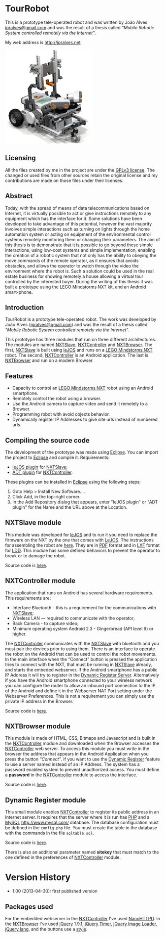 # TourRobot

This is a prototype tele-operated robot and was written by João Alves <jpralves@gmail.com> and was the result of a thesis called *"Mobile Robotic System controlled remotely via the Internet"*. 

My web address is <http://jpralves.net>

![TourRobot](docs/nxtrobot.png "TourRobot")

## Licensing

All the files created by me in the project are under the [GPLv3 license](docs/gpl_3.0.txt). 
The changed or used files from other sources retain the original license and my contributions are made on those files under their licenses.

## Abstract

Today, with the spread of means of data telecommunications based on Internet, it is virtually possible to act or give instructions remotely to any equipment which has the interface for it. Some solutions have been developed to take advantage of this potential, however the vast majority involves simple interactions such as turning on lights through the home automation system or acting on equipment of the environmental control systems remotely monitoring them or changing their parameters. The aim of this thesis is to demonstrate that it is possible to go beyond these simple interactions, using low-cost systems and simple implementation, enabling the creation of a robotic system that not only has the ability to obeying the move commands of the remote operator, as it ensures
that avoids obstacles, and allows the operator to watch through the video the environment where the robot is. Such a solution could be used in the real estate business for showing remotely a house allowing a virtual tour controlled by the interested buyer. During the writing of this thesis it was built a prototype using the [LEGO Mindstorms NXT] kit, and an Android smart-phone.

## Introduction

TourRobot is a prototype tele-operated robot. The work was developed by João Alves (<jpralves@gmail.com>) and was the result of a thesis called *"Mobile Robotic System controlled remotely via the Internet"*.

This prototype has three modules that run on three different architectures. The modules are named [NXTSlave], [NXTController] and [NXTBrowser].
The first, [NXTSlave] is built using [leJOS] and runs on a [LEGO Mindstorms NXT] robot.
The second, [NXTController] is an Android application.
The last is [NXTBrowser] and run on a modern Browser.

## Features

- Capacity to control an [LEGO Mindstorms NXT] robot using an Android smartphone.
- Remotely control the robot using a browser.
- Use the Android camera to capture video and send it remotely to a Browser.
- Programming robot with avoid objects behavior.
- Dynamically register IP Addresses to give site urls instead of numbered urls.

## Compiling the source code

The development of the prototype was made using [Eclipse]. You can import the project to [Eclipse] and compile it.
Requirements:
- [leJOS plugin] for [NXTSlave];
- [ADT plugin] for [NXTController].

These plugins can be installed in [Eclipse] using the following steps:
1. Goto Help > Install New Software....
2. Click Add, in the top-right corner.
3. In the Add Repository dialog that appears, enter "leJOS plugin" or "ADT plugin" for the Name and the URL above at the Location.

## NXTSlave module

This module was developed for [leJOS] and to run it you need to replace the firmware on the NXT by the one that comes with [LeJOS].
The instructions for assembling the robot are [here](docs/build/). They are in [PDF](docs/build/TourRobot-building-instructions.pdf) format and in [LXF](docs/build/TourRobot.lxf) format for [LDD].
This module has some defined behaviors to prevent the operator to break or to damage the robot.

Source code is [here][NXTSlave].

## NXTController module

The application that runs on Android has several hardware requirements. This requirements are:
- Interface Bluetooth - this is a requirement for the communications with [NXTSlave];
- Wireless LAN — required to communicate with the operator;
- Back Camera - to capture video;
- Minimum operating system Android 2.3 - Gingerbread (API level 9) or higher.

The [NXTController] coomunicates with the [NXTSlave] with bluetooth and you must pair the devices prior to using them.
There is an interface to operate the robot on the Android that can be used to control the robot movements.
In the main interface when the "Connect" button is pressed the application tries to connect with the NXT, that must be running in [NXTSlave] already, and
starts the embeded webserver.
If the Android smartphone has a public IP Address it will try to register in the [Dynamic Register Server][DynReg].
Alternatively if you have the Android smartphone connected to your wireless network you can configure the router to allow an inbound port connection to the IP of the Android and define it in the Webserver NAT Port setting under the Webserver Preferences. This is not a requirement you can simply use the private IP address in the Browser.

Source code is [here][NXTController].

## NXTBrowser module

This module is made of HTML, CSS, Bitmaps and Javascript and is built in the [NXTController] module and downloaded when the Browser accesses the [NXTController] web server.
To access this module you must write in the browser the address that appears in the Android Application when you press the button *"Connect"*.
If you want to use the [Dynamic Register][DynReg] feature to use a server named instead of an IP Address.
The system has a password enabled system to prevent unauthorized access. You must define a **password** in the [NXTController] module to access the interface.

Source code is [here][NXTBrowser].

## Dynamic Register module

This small module enables [NXTController] to register its public address in an Internet server. It requires that the server where it is run has [PHP] and a [MySQL] <http://www.mysql.com/> database. The database configuration must be defined in the `config.php` file. You must create the table in the database with the commands in the file `sqltable.sql`.

Source code is [here][DynReg].

There is also an additional parameter named **sitekey** that must match to the one defined in the preferences of [NXTController] module.

# Version History
- 1.00 (2013-04-30): first published version

## Packages used
For the embedded webserver in the [NXTController] I've used [NanoHTTPD].
In the [NXTBrowser] I've used [jQuery] 1.9.1, [jQuery Timer](http://jchavannes.com/jquery-timer/demo), [jQuery Image Loader](https://github.com/Gaya/QueryLoader2), [jQuery lang](https://github.com/coolbloke1324/jquery-lang-js), and the buttons use a [style](http://nicolasgallagher.com/lab/css3-github-buttons/).

[NXTController]: NXTController/
[NXTSlave]: NXTSlave/
[NXTBrowser]: NXTBrowser/
[DynReg]: DynReg/
[LEGO Mindstorms NXT]: http://mindstorms.lego.com/en-us/default.aspx
[leJOS]: http://lejos.sourceforge.net/
[leJOS plugin]: http://lejos.sourceforge.net/tools/eclipse/plugin/nxj/
[ADT plugin]: https://dl-ssl.google.com/android/eclipse/
[jQuery]: http://jquery.com/
[NanoHTTPD]: http://elonen.iki.fi/code/nanohttpd/
[MySQL]: http://www.mysql.com/
[PHP]: http://php.net/
[Eclipse]: http://www.eclipse.org/
[LDD]: http://ldd.lego.com/

